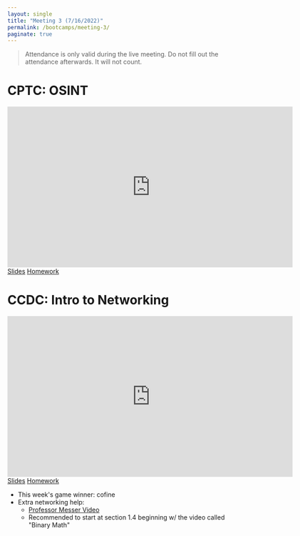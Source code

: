 ```yaml
---
layout: single
title: "Meeting 3 (7/16/2022)"
permalink: /bootcamps/meeting-3/
paginate: true
---
```

> Attendance is only valid during the live meeting. Do not fill out the attendance afterwards. It will not count.

# CPTC: OSINT
<iframe width="640" height="360" src="https://www.youtube-nocookie.com/embed/WWnp-U-GOpk?controls=0" frameborder="0" title="CPTC Video" allowfullcreen></iframe>
<br>
<a href="/bootcamps/slides/cptc-meeting-3.pdf" class="btn btn--danger btn--large"><span>Slides</span></a>
<a href="/bootcamps/homework/2022-CPTC-Bootcamp-HW3.pdf" class="btn btn--danger btn--large"><span>Homework</span></a>

# CCDC: Intro to Networking
<iframe width="640" height="360" src="https://www.youtube-nocookie.com/embed/FvtHUUtHjpk?controls=0" frameborder="0" title="CCDC Video" allowfullcreen></iframe>
<br>
<a href="/bootcamps/slides/ccdc-meeting-3.pdf" class="btn btn--info btn--large"><span>Slides</span></a>
<a href="/bootcamps/homework/2022-CCDC-Bootcamp-HW3.pdf" class="btn btn--info btn--large"><span>Homework</span></a>

- This week's game winner: cofine
- Extra networking help:
  - <a href="https://www.professormesser.com/network-plus/n10-007/n10-007-training-course/" class="btn btn--info btn--medium"><span>Professor Messer Video</span></a>
  - Recommended to start at section 1.4 beginning w/ the video called "Binary Math"